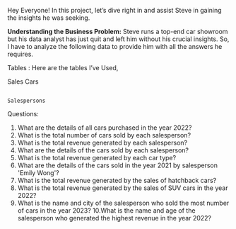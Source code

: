 

Hey Everyone!
In this project, let’s dive right in and assist Steve in gaining the insights he was seeking.

**Understanding the Business Problem:**
Steve runs a top-end car showroom but his data analyst has just quit and left him without his crucial insights.
So, I have to analyze the following data to provide him with all the answers he requires.



Tables :
Here are the tables I’ve Used, 


Sales                                                                         Cars
                                                                                   

                                                                                 Salespersons



Questions: 


1. What are the details of all cars purchased in the year 2022?
2. What is the total number of cars sold by each salesperson?
3. What is the total revenue generated by each salesperson?
4. What are the details of the cars sold by each salesperson?
5. What is the total revenue generated by each car type?
6. What are the details of the cars sold in the year 2021 by salesperson 'Emily Wong'?
7. What is the total revenue generated by the sales of hatchback cars?
8. What is the total revenue generated by the sales of SUV cars in the year 2022?
9. What is the name and city of the salesperson who sold the most number of cars in the year 2023?
10.What is the name and age of the salesperson who generated the highest revenue in the year 2022?
